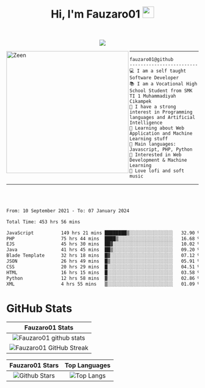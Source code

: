 <h1 align="center">
Hi, I'm Fauzaro01
  <img src="https://media.giphy.com/media/hvRJCLFzcasrR4ia7z/giphy.gif" width="30"></h1>
<br/>

<p align="center">
  <a href="https://github.com/DenverCoder1/readme-typing-svg">
    <img src="https://readme-typing-svg.herokuapp.com?lines=Chill%20and%20Coding;Full+Stack+Web+Developer;Student;Software%20Develover;Always%20learning%20new%20things&center=true&width=380&height=45"></a>
</p>

<img align="left" src="https://media.tenor.com/LNrMsLTFICEAAAAi/elysia.gif" alt="Zeen" width="320" height="320" />
<hr>

```
fauzaro01@github
-------------------------
💻 I am a self taught Software Developer
📚 I am a Vocational High School Student from SMK TI 1 Muhammadiyah Cikampek
📝 I have a strong interest in Programming languages and Artificial Intelligence
🌱 Learning about Web Application and Machine Learning stuff
🌟 Main languages: Javascript, PHP, Python
🚩 Interested in Web Development & Machine Learning
🎵 Love lofi and soft music 
```

<hr>
<br>
<br>
<div align="left">
<!--START_SECTION:waka-->

```txt
From: 10 September 2021 - To: 07 January 2024

Total Time: 453 hrs 56 mins

JavaScript          149 hrs 21 mins ████████▒░░░░░░░░░░░░░░░░   32.90 %
PHP                 75 hrs 44 mins  ████▒░░░░░░░░░░░░░░░░░░░░   16.68 %
EJS                 45 hrs 30 mins  ██▓░░░░░░░░░░░░░░░░░░░░░░   10.02 %
Java                41 hrs 45 mins  ██▒░░░░░░░░░░░░░░░░░░░░░░   09.20 %
Blade Template      32 hrs 18 mins  █▓░░░░░░░░░░░░░░░░░░░░░░░   07.12 %
JSON                26 hrs 49 mins  █▒░░░░░░░░░░░░░░░░░░░░░░░   05.91 %
CSS                 20 hrs 29 mins  █░░░░░░░░░░░░░░░░░░░░░░░░   04.51 %
HTML                16 hrs 15 mins  █░░░░░░░░░░░░░░░░░░░░░░░░   03.58 %
Python              12 hrs 58 mins  ▓░░░░░░░░░░░░░░░░░░░░░░░░   02.86 %
XML                 4 hrs 55 mins   ▒░░░░░░░░░░░░░░░░░░░░░░░░   01.09 %
```

<!--END_SECTION:waka-->
</div>

# GitHub Stats

|                                                            Fauzaro01 Stats                                                            |
| :--------------------------------------------------------------------------------------------------------------------------------------------: |
|        ![Fauzaro01 github stats](https://github-readme-stats.vercel.app/api?username=Fauzaro01&show_icons=true&theme=algolia)        |
|              ![Fauzaro01 GitHub Streak](https://github-readme-streak-stats.herokuapp.com/?user=Fauzaro01&theme=algolia)              |

|                                                                                              Fauzaro01 Stars                                                                                              |                                                           Top Languages                                                           |
| :----------------------------------------------------------------------------------------------------------------------------------------------------------------------------------------------------------------: | :-------------------------------------------------------------------------------------------------------------------------------: |
| ![Github Stars](https://github-readme-stats.vercel.app/api?username=Fauzaro01&show_icons=true&locale=en&count_private=true&hide_rank=true&custom_title=My%20GitHub%20Stats&disable_animations=true&theme=algolia) | ![Top Langs](https://github-readme-stats.vercel.app/api/top-langs/?username=Fauzaro01&langs_count=8&theme=algolia&layout=compact) |

